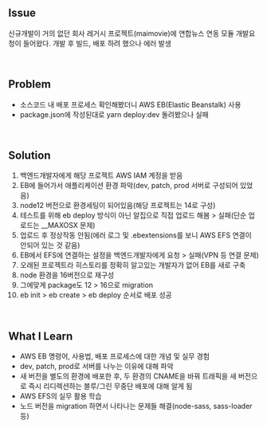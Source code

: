 ## Issue
신규개발이 거의 없던 회사 레거시 프로젝트(maimovie)에 연합뉴스 연동 모듈 개발요청이 들어왔다. 개발 후 빌드, 배포 하려 했으나 에러 발생

<br>

## Problem
+ 소스코드 내 배포 프로세스 확인해봤더니 AWS EB(Elastic Beanstalk) 사용
+ package.json에 작성된대로 yarn deploy:dev 돌려봤으나 실패

<br>

## Solution
1. 백엔드개발자에게 해당 프로젝트 AWS IAM 계정을 받음
2. EB에 들어가서 애플리케이션 환경 파악(dev, patch, prod 서버로 구성되어 있었음)
3. node12 버전으로 환경세팅이 되어있음(해당 프로젝트는 14로 구성)
4. 테스트를 위해 eb deploy 방식이 아닌 알집으로 직접 업로드 해봄 > 실패(단순 업로드는 __MAXOSX 문제)
5. 업로드 후 정상작동 안됨(에러 로그 및 .ebextensions를 보니 AWS EFS 연결이 안되어 있는 것 같음)
6. EB에서 EFS에 연결하는 설정을 백엔드개발자에게 요청 > 실패(VPN 등 연결 문제)
7. 오래된 프로젝트라 히스토리를 정확히 알고있는 개발자가 없어 EB를 새로 구축
8. node 환경을 16버전으로 재구성
9. 그에맞게 package도 12 > 16으로 migration
10. eb init > eb create > eb deploy 순서로 배포 성공

<br>

## What I Learn
+ AWS EB 명령어, 사용법, 배포 프로세스에 대한 개념 및 실무 경험
+ dev, patch, prod로 서버를 나누는 이유에 대해 파악
+ 새 버전을 별도의 환경에 배포한 후, 두 환경의 CNAME을 바꿔 트래픽을 새 버전으로 즉시 리디렉션하는 블루/그린 무중단 배포에 대해 알게 됨
+ AWS EFS의 실무 활용 학습
+ 노드 버전을 migration 하면서 나타나는 문제들 해결(node-sass, sass-loader 등)
